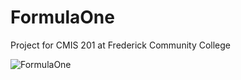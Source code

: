 # FormulaOne
Project for CMIS 201 at Frederick Community College

![FormulaOne](https://user-images.githubusercontent.com/85588248/166162269-97167f43-bc8e-4cbf-b1b5-72bf04ec0e62.jpg)
